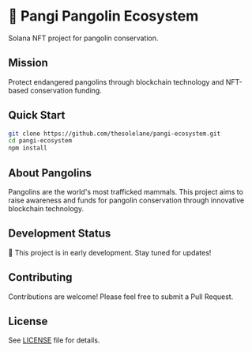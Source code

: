 # 🦎 Pangi Pangolin Ecosystem

Solana NFT project for pangolin conservation.

## Mission

Protect endangered pangolins through blockchain technology and NFT-based conservation funding.

## Quick Start

```bash
git clone https://github.com/thesolelane/pangi-ecosystem.git
cd pangi-ecosystem
npm install
```

## About Pangolins

Pangolins are the world's most trafficked mammals. This project aims to raise awareness and funds for pangolin conservation through innovative blockchain technology.

## Development Status

🚧 This project is in early development. Stay tuned for updates!

## Contributing

Contributions are welcome! Please feel free to submit a Pull Request.

## License

See [LICENSE](LICENSE) file for details.
